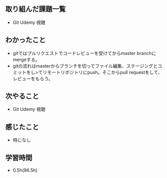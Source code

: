 
## 取り組んだ課題一覧
- Git Udemy 視聴
## わかったこと
- gitではプルリクエストでコードレビューを受けてからmaster branchにmergeする。
- gitの流れはmasterからブランチを切ってファイル編集、ステージングとコミットをし>てリモートリポジトリにpush。そこからpull requestをして、レビューをもらう。
## 次やること
- Git Udemy 視聴
## 感じたこと
- 特になし
## 学習時間
- 0.5h(96.5h)
